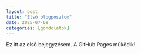 ```yaml
---
layout: post
title: "Első blogposztom"
date: 2025-07-09
categories: [gondolatok]
---
```


Ez itt az első bejegyzésem. A GitHub Pages működik!
